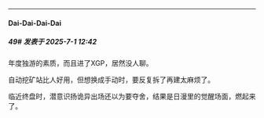 ﻿
*****

####  Dai-Dai-Dai-Dai  
##### 49#       发表于 2025-7-1 12:42

年度独游的素质，而且进了XGP，居然没人聊。

自动挖矿站比人好用，但想换成手动时，要反复拆了再建太麻烦了。

临近终盘时，潜意识扬诡异出场还以为要夺舍，结果是日漫里的觉醒场面，燃起来了。

